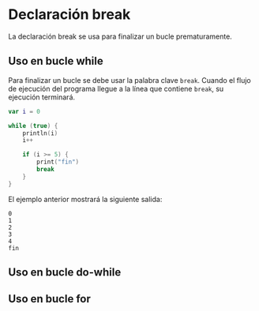 # Declaración break

La declaración break se usa para finalizar un bucle prematuramente.

## Uso en bucle while

Para finalizar un bucle se debe usar la palabra clave `break`.
Cuando el flujo de ejecución del programa llegue a la línea que contiene `break`, su ejecución terminará.

```kotlin
var i = 0

while (true) {
    println(i)
    i++

    if (i >= 5) {
        print("fin")
        break
    }
}
```

El ejemplo anterior mostrará la siguiente salida:

```text
0
1
2
3
4
fin
```

## Uso en bucle do-while

## Uso en bucle for
